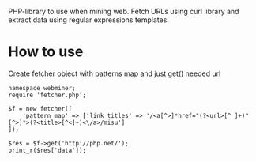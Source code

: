 PHP-library to use when mining web. Fetch URLs using curl library and extract data using regular expressions templates.

# How to use

Create fetcher object with patterns map and just get() needed url

```
namespace webminer;
require 'fetcher.php';

$f = new fetcher([
	'pattern_map' => ['link_titles' => '/<a[^>]*href="(?<url>[^ ]+)"[^>]*>(?<title>[^<]+)<\/a>/misu']
]);

$res = $f->get('http://php.net/');
print_r($res['data']);
```
